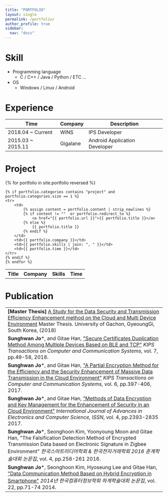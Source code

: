 ```yaml
---
title: "PORTFOLIO"
layout: single
permalink: /portfolio/
author_profile: true
sidebar:
  nav: "docs"
---
```


# Skill

* Programming language
  * C / C++ / Java / Python / ETC ...
* OS 
  * Windows / Linux / Android

# Experience

| Time | Company | Description |
| --- | ----- | ----- |
| 2018.04 ~ Current | WINS | IPS Developer | 
| 2015.03 ~ 2015.11 | Gigalane | Android Application Developer | 

# Project

<table>
    <tr>
        <th> Title </th>
        <th> Company </th>
        <th> Skills </th>
        <th> Time </th>
    </tr>
    {% for portfolio in site.portfolio reversed %}

    {% if portfolio.categories contains "project" and portfolio.categories.size == 1 %}
    <tr>
        <td>
            {% assign content = portfolio.content | strip_newlines %}
            {% if content != ""  or portfolio.redirect_to %}
                <a href="{{ portfolio.url }}">{{ portfolio.title }}</a>
            {% else %}
                {{ portfolio.title }}
            {% endif %}
        </td>
        <td>{{ portfolio.company }}</td>
        <td>{{ portfolio.skills | join: ", " }}</td>
        <td>{{ portfolio.time }}</td>
    </tr>
    {% endif %}
    {% endfor %}
</table>

# Publication

<table>
    <tr><td>
        <b>[Master Thesis]</b>
        <a href="http://www.riss.kr/link?id=T14740899">A Study for the Data Security and Transmission Efficiency Enhancement method on the Cloud and Multi Device Environment</a>
        Master Thesis. University of Gachon, GyeoungGi, South Korea, (2018)
    </td></tr>
    <tr><td>
        <b>Sunghwan Jo</b>*,  and Gitae Han,
        <a href="https://www.kci.go.kr/kciportal/ci/sereArticleSearch/ciSereArtiView.kci?sereArticleSearchBean.artiId=ART002318584">"Secure Certificates Duplication Method Among Multiple Devices Based on BLE and TCP"</a>
        <i>KIPS Transactions on Computer and Communication Systems</i>, vol. 7, pp.49-58, 2018.
    </td></tr>
    <tr><td>
        <b>Sunghwan Jo</b>*,  and Gitae Han,
        <a href="https://www.kci.go.kr/kciportal/ci/sereArticleSearch/ciSereArtiView.kci?sereArticleSearchBean.artiId=ART002264361">"A Partial Encryption Method for the Efficiency and the Security Enhancement of Massive Data Transmission in the Cloud Environment"</a>
        <i>KIPS Transactions on Computer and Communication Systems</i>, vol. 6, pp.397-406, 2017.
    </td></tr>
    <tr><td>
        <b>Sunghwan Jo</b>*,  and Gitae Han,
        <a href="http://www.iraj.in/journal/journal_file/journal_pdf/12-401-151143857375-79.pdf">"Methods of Data Encryption and Key Management for the Enhancement of Security in an Cloud Environment"</a>
        <i>International Journal of Advances in Electronics and Computer Science, ISSN</i>, vol. 4, pp.2393-2835 2017.
    </td></tr>
    <tr><td>
        <b>Sunghwan Jo</b>*,  Seonghoon Kim, Yoonyoung Moon and Gitae Han,
        <a>"The Falsification Detection Method of Encrypted Transmission Data based on Electronic Signature in Zigbee Environment"</a>
        <i>한국스마트미디어학회 & 한국전자거래학회 2016 춘계학술대회 논문집</i>, vol. 4, pp.258-261 2016.
    </td></tr>
    <tr><td>
        <b>Sunghwan Jo</b>*,  Seonghoon Kim, Hyoseung Lee and Gitae Han,
        <a href="https://www.dbpia.co.kr/journal/articleDetail?nodeId=NODE06603107">"Data Communication Method Based on Hybrid Encryption in Smartphone"</a>
        <i>2014년 한국컴퓨터정보학회 하계학술대회 논문집</i>, vol. 22, pp.71-74 2014.
    </td></tr>
</table>
